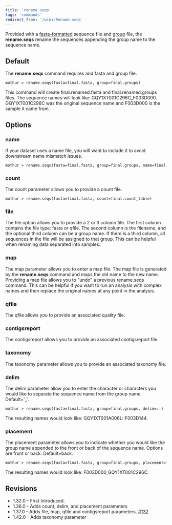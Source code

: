 ```yaml
---
title: 'rename.seqs'
tags: 'commands'
redirect_from: '/wiki/Rename.seqs'
---
```

Provided with a [ fasta-formatted](Fasta_file) sequence file
and [ group](Group_file) file, the **rename.seqs** rename the
sequences appending the group name to the sequence name.

## Default

The **rename.seqs** command requires and fasta and group file.

    mothur > rename.seqs(fasta=final.fasta, group=final.groups)

This command will create final.renamed.fasta and final.renamed.groups
files. The sequence names will look like: GQY1XT001C296C\_F003D000.
GQY1XT001C296C was the original sequence name and F003D000 is the sample
it came from.

## Options

### name

If your dataset uses a name file, you will want to include it to avoid
downstream name mismatch issues.

    mothur > rename.seqs(fasta=final.fasta, group=final.groups, name=final.names)

### count

The count parameter allows you to provide a count file.

    mothur > rename.seqs(fasta=final.fasta, count=final.count_table)

### file

The file option allows you to provide a 2 or 3 column file. The first
column contains the file type: fasta or qfile. The second column is the
filename, and the optional third column can be a group name. If there is
a third column, all sequences in the file will be assigned to that
group. This can be helpful when renaming data separated into samples.

### map

The map parameter allows you to enter a map file. The map file is
generated by the **rename.seqs** command and maps the old name to the new
name. Providing a map file allows you to \"undo\" a previous rename.seqs
command. This can be helpful if you want to run an analysis with complex
names and then replace the original names at any point in the analysis.

### qfile

The qfile allows you to provide an associated quality file.

### contigsreport

The contigsreport allows you to provide an associated contigsreport
file.

### taxonomy

The taxonomy parameter allows you to provide an associated taxonomy
file.

### delim

The delim parameter allow you to enter the character or characters you
would like to separate the sequence name from the group name.
Default=\'\_\'.

    mothur > rename.seqs(fasta=final.fasta, group=final.groups, delim=::)

The resulting names would look like: GQY1XT001A006L::F003D144.

### placement

The placement parameter allows you to indicate whether you would like
the group name appended to the front or back of the sequence name.
Options are front or back. Default=back.

    mothur > rename.seqs(fasta=final.fasta, group=final.groups, placement=front)

The resulting names would look like: F003D000\_GQY1XT001C296C.

## Revisions

-   1.32.0 - First Introduced.
-   1.36.0 - Adds count, delim, and placement parameters
-   1.37.0 - Adds file, map, qfile and contigsreport parameters.
    [\#132](https://github.com/mothur/mothur/issues/132)
-   1.42.0 - Adds taxonomy parameter



